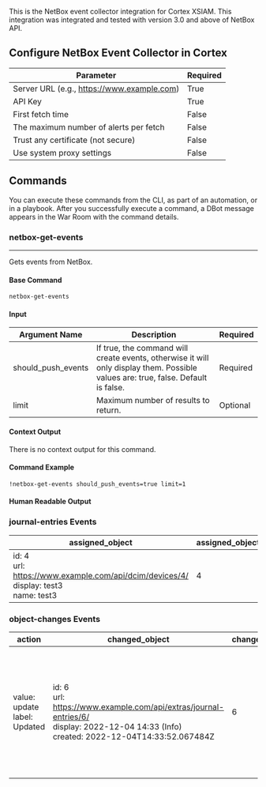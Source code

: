 This is the NetBox event collector integration for Cortex XSIAM.
This integration was integrated and tested with version 3.0 and above of NetBox API. 

## Configure NetBox Event Collector in Cortex


| **Parameter** | **Required** |
| --- | --- |
| Server URL (e.g., https://www.example.com) | True |
| API Key | True |
| First fetch time | False |
| The maximum number of alerts per fetch | False |
| Trust any certificate (not secure) | False |
| Use system proxy settings | False |

## Commands

You can execute these commands from the CLI, as part of an automation, or in a playbook.
After you successfully execute a command, a DBot message appears in the War Room with the command details.

### netbox-get-events

***
Gets events from NetBox.


#### Base Command

`netbox-get-events`

#### Input

| **Argument Name** | **Description** | **Required** |
| --- | --- | --- |
| should_push_events | If true, the command will create events, otherwise it will only display them. Possible values are: true, false. Default is false. | Required | 
| limit | Maximum number of results to return. | Optional | 


#### Context Output

There is no context output for this command.


#### Command Example

```!netbox-get-events should_push_events=true limit=1```

#### Human Readable Output

### journal-entries Events

|assigned_object|assigned_object_id|assigned_object_type|comments|created|created_by|custom_fields|display|id|kind|last_updated|tags|url|
|---|---|---|---|---|---|---|---|---|---|---|---|---|
| id: 4<br>url: https://www.example.com/api/dcim/devices/4/<br>display: test3<br>name: test3 | 4 | dcim.device |  | 2022-12-04T14:33:52.067484Z | 1 |  | 2022-12-04 14:33 (Info) | 6 | value: info<br>label: Info | 2022-12-07T08:19:57.807055Z |  | https://www.example.com/api/extras/journal-entries/6/ |

### object-changes Events

|action|changed_object|changed_object_id|changed_object_type|display|id|postchange_data|prechange_data|request_id|time|url|user|user_name|
|---|---|---|---|---|---|---|---|---|---|---|---|---|
| value: update<br>label: Updated | id: 6<br>url: https://www.example.com/api/extras/journal-entries/6/<br>display: 2022-12-04 14:33 (Info)<br>created: 2022-12-04T14:33:52.067484Z | 6 | extras.journalentry | extras \| journal entry 2022-12-04 14:33 (Info) updated by netbox | 10 | kind: info<br>tags: <br>created: 2022-12-04T14:33:52.067Z<br>comments: <br>created_by: 1<br>last_updated: 2022-12-07T08:19:57.807Z<br>custom_fields: {}<br>assigned_object_id: 4<br>assigned_object_type: 25 | kind: <br>tags: <br>created: 2022-12-04T14:33:52.067Z<br>comments: <br>created_by: 1<br>last_updated: 2022-12-04T14:33:52.067Z<br>custom_fields: {}<br>assigned_object_id: 4<br>assigned_object_type: 25 | 12345678-abcd-1234-abcd-1234567890ab | 2022-12-07T08:19:57.810348Z | https://www.example.com/api/extras/object-changes/10/ | id: 1<br>url: https://www.example.com/api/users/users/1/<br>display: netbox<br>username: netbox | netbox |